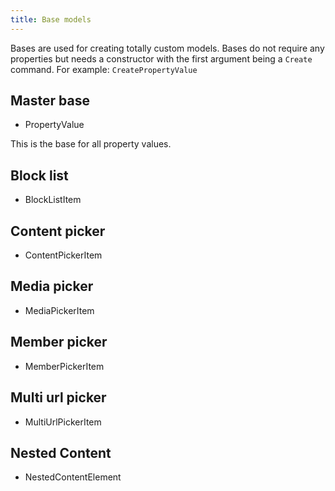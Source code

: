 ```yaml
---
title: Base models
---
```


Bases are used for creating totally custom models. Bases do not require any properties but needs a constructor with the first argument being a `Create` command. For example: `CreatePropertyValue` 

## Master base
* PropertyValue

This is the base for all property values.

## Block list
* BlockListItem

## Content picker
* ContentPickerItem

## Media picker
* MediaPickerItem

## Member picker
* MemberPickerItem

## Multi url picker
* MultiUrlPickerItem

## Nested Content
* NestedContentElement